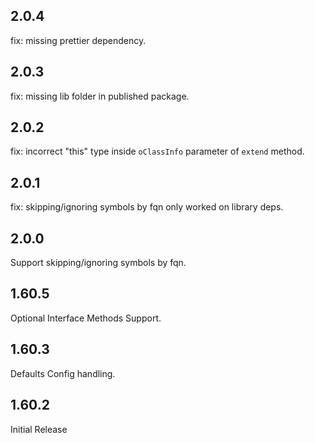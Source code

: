 ## 2.0.4

fix: missing prettier dependency.

## 2.0.3

fix: missing lib folder in published package.

## 2.0.2

fix: incorrect "this" type inside `oClassInfo` parameter of `extend` method.

## 2.0.1

fix: skipping/ignoring symbols by fqn only worked on library deps.

## 2.0.0

Support skipping/ignoring symbols by fqn.

## 1.60.5

Optional Interface Methods Support.

## 1.60.3

Defaults Config handling.

## 1.60.2

Initial Release
